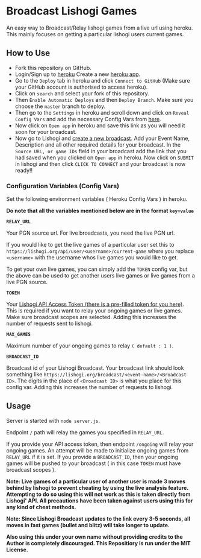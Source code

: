 # Broadcast Lishogi Games

An easy way to Broadcast/Relay lishogi games from a live url using heroku. This mainly focuses on getting a particular lishogi users current games.

## How to Use

- Fork this repository on GitHub.
- Login/Sign up to [heroku](https://signup.heroku.com) Create a new [heroku app](https://dashboard.heroku.com/new-app).
- Go to the `Deploy` tab in heroku and click `Connect to GitHub` (Make sure your GitHub account is authorised to access heroku).
- Click on `search` and select your fork of this repository.
- Then `Enable Automatic Deploys` and then `Deploy Branch`. Make sure you choose the `master` branch to deploy.
- Then go to the `Settings` in heroku and scroll down and click on `Reveal Config Vars` and add the necessary Config Vars from [here](https://github.com/TheYoBots/Broadcast-Lichess-Games/blob/lishogi/README.md#configuration-variables-config-vars).
- Now click on `Open app` in heroku and save this link as you will need it soon for your broadcast.
- Now go to Lishogi and [create a new broadcast](https://lishogi.org/broadcast/new). Add your Event Name, Description and all other required details for your broadcast. In the `Source URL, or game IDs` field in your broadcast add the link that you had saved when you clicked on `Open app` in heroku. Now click on `SUBMIT` in lishogi and then click `CLICK TO CONNECT` and your broadcast is now ready!!

### Configuration Variables (Config Vars)

Set the following environment variables ( Heroku Config Vars ) in heroku.

**Do note that all the variables mentioned below are in the format `key=value`**

**`RELAY_URL`**

Your PGN source url. For live broadcasts, you need the live PGN url. 

If you would like to get the live games of a particular user set this to `https://lishogi.org/api/user/<username>/current-game` where you replace `<username>` with the username whos live games you would like to get.

To get your own live games, you can simply add the `TOKEN` config var, but the above can be used to get another users live games or live games from a live PGN source.

**`TOKEN`**

Your [Lishogi API Access Token (there is a pre-filled token for you here)](https://lishogi.org/account/oauth/token/create?scopes[]=study:write&description=Broadcasting+Token). This is required if you want to relay your ongoing games or live games. Make sure broadcast scopes are selected. Adding this increases the number of requests sent to lishogi. 

**`MAX_GAMES`**

Maximum number of your ongoing games to relay `( default : 1 )`.

**`BROADCAST_ID`**

Broadcast id of your Lishogi Broadcast. Your broadcast link should look something like `https://lishogi.org/broadcast/<event-name>/<Broadcast ID>`. The digits in the place of `<Broadcast ID>` is what you place for this config var. Adding this increases the number of requests to lishogi.

## Usage

Server is started with `node server.js`.

Endpoint `/` path will relay the games you specified in `RELAY_URL`.

If you provide your API access token, then endpoint `/ongoing` will relay your ongoing games. An attempt will be made to initialize ongoing games from `RELAY_URL` if it is set. If you provide a `BROADCAST_ID`, then your ongoing games will be pushed to your broadcast ( in this case `TOKEN` must have broadcast scopes ).

**Note: Live games of a particular user of another user is made 3 moves behind by lishogi to prevent cheating by using the live analysis feature. Attempting to do so using this will not work as this is taken directly from Lishogi' API. All precautions have been taken against users using this for any kind of cheat methods.**

**Note: Since Lishogi Broadcast updates to the link every 3-5 seconds, all moves in fast games (bullet and blitz) will take longer to update.**

**Also using this under your own name without providing credits to the Author is completely discouraged. This Repositiory is run under the MIT License.**